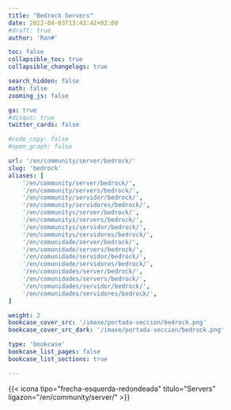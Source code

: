 ```yaml
---
title: "Bedrock Servers"
date: 2022-04-03T13:43:42+02:00
#draft: true
author: 'Ran#'

toc: false
collapsible_toc: true
collapsible_changelogs: true

search_hidden: false
math: false
zooming_js: false

ga: true
#disqus: true
twitter_cards: false

#code_copy: false
#open_graph: false

url: '/en/community/server/bedrock/'
slug: 'bedrock'
aliases: [
    '/en/community/server/bedrock/',
    '/en/community/servers/bedrock/',
    '/en/community/servidor/bedrock/',
    '/en/community/servidores/bedrock/',
    '/en/communitys/server/bedrock/',
    '/en/communitys/servers/bedrock/',
    '/en/communitys/servidor/bedrock/',
    '/en/communitys/servidores/bedrock/',
    '/en/comunidade/server/bedrock/',
    '/en/comunidade/servers/bedrock/',
    '/en/comunidade/servidor/bedrock/',
    '/en/comunidade/servidores/bedrock/',
    '/en/comunidades/server/bedrock/',
    '/en/comunidades/servers/bedrock/',
    '/en/comunidades/servidor/bedrock/',
    '/en/comunidades/servidores/bedrock/',
]

weight: 2
bookcase_cover_src: '/imaxe/portada-seccion/bedrock.png'
bookcase_cover_src_dark: '/imaxe/portada-seccion/bedrock.png'

type: 'bookcase'
bookcase_list_pages: false
bookcase_list_sections: true

---
```


{{< icona tipo="frecha-esquerda-redondeada" titulo="Servers" ligazon="/en/community/server/" >}}
